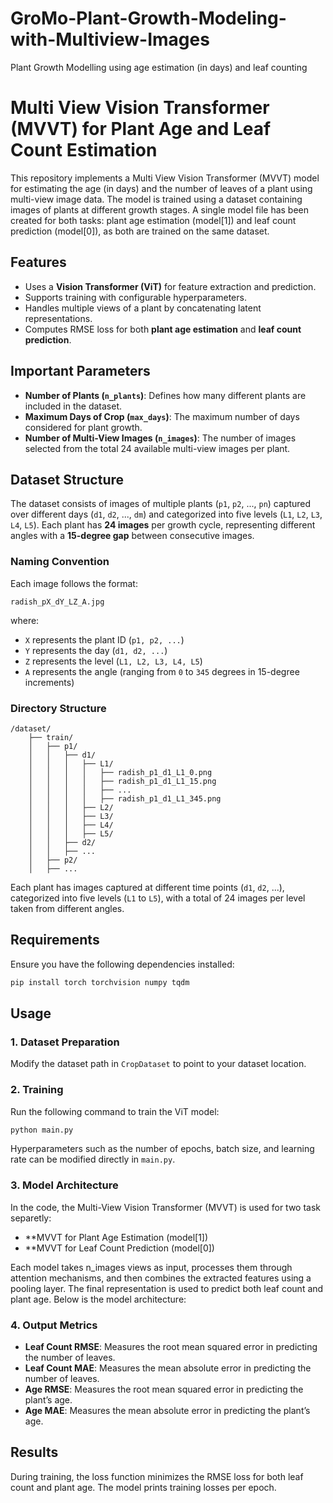 # GroMo-Plant-Growth-Modeling-with-Multiview-Images
Plant Growth Modelling using age estimation (in days) and leaf counting

# Multi View Vision Transformer (MVVT) for Plant Age and Leaf Count Estimation

This repository implements a Multi View Vision Transformer (MVVT) model for estimating the age (in days) and the number of leaves of a plant using multi-view image data. The model is trained using a dataset containing images of plants at different growth stages.
A single model file has been created for both tasks: plant age estimation (model[1]) and leaf count prediction (model[0]), as both are trained on the same dataset.
## Features
- Uses a **Vision Transformer (ViT)** for feature extraction and prediction.
- Supports training with configurable hyperparameters.
- Handles multiple views of a plant by concatenating latent representations.
- Computes RMSE loss for both **plant age estimation** and **leaf count prediction**.

## Important Parameters
- **Number of Plants (`n_plants`)**: Defines how many different plants are included in the dataset.
- **Maximum Days of Crop (`max_days`)**: The maximum number of days considered for plant growth.
- **Number of Multi-View Images (`n_images`)**: The number of images selected from the total 24 available multi-view images per plant.

## Dataset Structure
The dataset consists of images of multiple plants (`p1`, `p2`, ..., `pn`) captured over different days (`d1`, `d2`, ..., `dm`) and categorized into five levels (`L1`, `L2`, `L3`, `L4`, `L5`). Each plant has **24 images** per growth cycle, representing different angles with a **15-degree gap** between consecutive images.

### Naming Convention
Each image follows the format:
```
radish_pX_dY_LZ_A.jpg
```
where:
- `X` represents the plant ID (`p1, p2, ...`)
- `Y` represents the day (`d1, d2, ...`)
- `Z` represents the level (`L1, L2, L3, L4, L5`)
- `A` represents the angle (ranging from `0` to `345` degrees in 15-degree increments)

### Directory Structure
```
/dataset/
    ├── train/
    │   ├── p1/
    │   │   ├── d1/
    │   │   │   ├── L1/
    │   │   │   │   ├── radish_p1_d1_L1_0.png
    │   │   │   │   ├── radish_p1_d1_L1_15.png
    │   │   │   │   ├── ...
    │   │   │   │   ├── radish_p1_d1_L1_345.png
    │   │   │   ├── L2/
    │   │   │   ├── L3/
    │   │   │   ├── L4/
    │   │   │   ├── L5/
    │   │   ├── d2/
    │   │   ├── ...
    │   ├── p2/
    │   ├── ...

```
Each plant has images captured at different time points (`d1`, `d2`, ...), categorized into five levels (`L1` to `L5`), with a total of 24 images per level taken from different angles.

## Requirements
Ensure you have the following dependencies installed:
```bash
pip install torch torchvision numpy tqdm
```

## Usage

### 1. Dataset Preparation
Modify the dataset path in `CropDataset` to point to your dataset location.

### 2. Training
Run the following command to train the ViT model:
```bash
python main.py
```
Hyperparameters such as the number of epochs, batch size, and learning rate can be modified directly in `main.py`.

### 3. Model Architecture
In the code, the Multi-View Vision Transformer (MVVT) is used for two task separetly:

- **MVVT for Plant Age Estimation (model[1])
- **MVVT for Leaf Count Prediction (model[0])

Each model takes n_images views as input, processes them through attention mechanisms, and then combines the extracted features using a pooling layer. The final representation is used to predict both leaf count and plant age. Below is the model architecture:


### 4. Output Metrics
- **Leaf Count RMSE**: Measures the root mean squared error in predicting the number of leaves.
-  **Leaf Count MAE**: Measures the mean absolute error in predicting the number of leaves.
- **Age RMSE**: Measures the root mean squared error  in predicting the plant’s age.
- **Age MAE**: Measures the mean absolute error in predicting the plant’s age.

## Results
During training, the loss function minimizes the RMSE loss for both leaf count and plant age. The model prints training losses per epoch.





